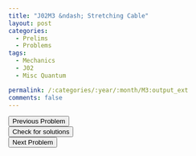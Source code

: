 ```yaml
---
title: "J02M3 &ndash; Stretching Cable"
layout: post
categories:
  - Prelims
  - Problems
tags:
  - Mechanics
  - J02
  - Misc Quantum

permalink: /:categories/:year/:month/M3:output_ext
comments: false
---
```

<object data="2002J3M.pdf" type="application/pdf" width="100%" height="500"></object>

<div class='navbar'>
	<div float='left'><button onclick="window.location='M2.html'" >Previous Problem</button></div>
	<div float='center'><button onclick="window.location='https://princetonprelim.com/prelim/8/'">Check for solutions</button></div>
	<div float='right'><button onclick="window.location='E1.html'" > Next Problem</button></div>
</div>
